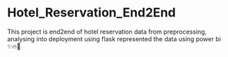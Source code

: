# Hotel_Reservation_End2End
This project is end2end of hotel reservation data from preprocessing, analysing into deployment using flask represented the data using power bi ✨🔥🎉
